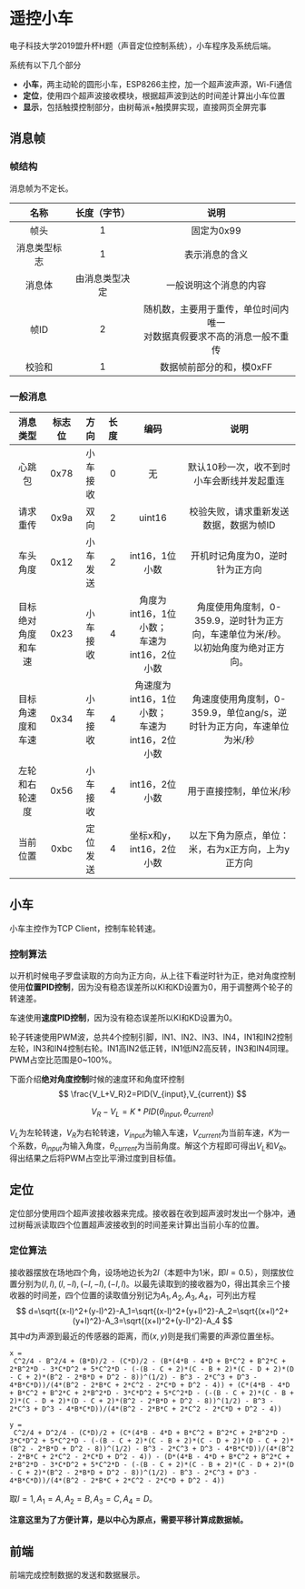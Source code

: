 # 遥控小车

电子科技大学2019盟升杯H题（声音定位控制系统），小车程序及系统后端。

系统有以下几个部分

- **小车**，两主动轮的圆形小车，ESP8266主控，加一个超声波声源，Wi-Fi通信
- **定位**，使用四个超声波接收模块，根据超声波到达的时间差计算出小车位置
- **显示**，包括触摸控制部分，由树莓派+触摸屏实现，直接网页全屏完事

## 消息帧

### 帧结构

消息帧为不定长。

|     名称     |  长度（字节）  |                             说明                             |
| :----------: | :------------: | :----------------------------------------------------------: |
|     帧头     |       1        |                          固定为0x99                          |
| 消息类型标志 |       1        |                        表示消息的含义                        |
|    消息体    | 由消息类型决定 |                    一般说明这个消息的内容                    |
|     帧ID     |       2        | 随机数，主要用于重传，单位时间内唯一<br />对数据真假要求不高的消息一般不重传 |
|    校验和    |       1        |                   数据帧前部分的和，模0xFF                   |

### 一般消息

|      消息类型      | 标志位 |   方向   | 长度 |                        编码                        |                             说明                             |
| :----------------: | :----: | :------: | :--: | :------------------------------------------------: | :----------------------------------------------------------: |
|       心跳包       |  0x78  | 小车接收 |  0   |                         无                         |          默认10秒一次，收不到时小车会断线并发起重连          |
|      请求重传      |  0x9a  |   双向   |  2   |                       uint16                       |            校验失败，请求重新发送数据，数据为帧ID            |
|      车头角度      |  0x12  | 小车发送 |  2   |                   int16，1位小数                   |               开机时记角度为0，逆时针为正方向                |
| 目标绝对角度和车速 |  0x23  | 小车接收 |  4   |  角度为int16，1位小数；<br />车速为int16，2位小数  | 角度使用角度制，0-359.9，逆时针为正方向，车速单位为米/秒。<br />以初始角度为绝对正方向。 |
|  目标角速度和车速  |  0x34  | 小车接收 |  4   | 角速度为int16，1位小数；<br />车速为int16，2位小数 | 角速度使用角度制，0-359.9，单位ang/s，逆时针为正方向，车速单位为米/秒 |
|   左轮和右轮速度   |  0x56  | 小车接收 |  4   |                   int16，2位小数                   |                   用于直接控制，单位米/秒                    |
|      当前位置      |  0xbc  | 定位发送 |  4   |              坐标x和y，int16，2位小数              |      以左下角为原点，单位：米，右为x正方向，上为y正方向      |

## 小车

小车主控作为TCP Client，控制车轮转速。

### 控制算法

以开机时候电子罗盘读取的方向为正方向，从上往下看逆时针为正，绝对角度控制使用**位置PID控制**，因为没有稳态误差所以KI和KD设置为0，用于调整两个轮子的转速差。

车速使用**速度PID控制**，因为没有稳态误差所以KI和KD设置为0。

轮子转速使用PWM波，总共4个控制引脚，IN1、IN2、IN3、IN4，IN1和IN2控制左轮，IN3和IN4控制右轮。IN1高IN2低正转，IN1低IN2高反转，IN3和IN4同理。PWM占空比范围是0~100%。

下面介绍**绝对角度控制**时候的速度环和角度环控制
$$
\frac{V_L+V_R}2=PID(V_{input},V_{current})
$$

$$
V_R-V_L=K*PID(\theta_{input},\theta_{current})
$$

$V_L$为左轮转速，$V_R$为右轮转速，$V_{input}$为输入车速，$V_{current}$为当前车速，$K$为一个系数，$\theta_{input}$为输入角度，$\theta_{current}$为当前角度。解这个方程即可得出$V_L$和$V_R$。得出结果之后将PWM占空比平滑过度到目标值。

## 定位

定位部分使用四个超声波接收器来完成。接收器在收到超声波时发出一个脉冲，通过树莓派读取四个位置超声波接收到的时间差来计算出当前小车的位置。

### 定位算法

接收器摆放在场地四个角，设场地边长为$2l$（本题中为1米，即$l=0.5$），则摆放位置分别为$(l,l),(l,-l),(-l,-l),(-l,l)$。以最先读取到的接收器为0，得出其余三个接收器的时间差，四个位置的读取值分别记为$A_1,A_2,A_3,A_4$，可列出方程
$$
d=\sqrt{(x-l)^2+(y-l)^2}-A_1=\sqrt{(x-l)^2+(y+l)^2}-A_2=\sqrt{(x+l)^2+(y+l)^2}-A_3=\sqrt{(x+l)^2+(y-l)^2}-A_4
$$
其中$d$为声源到最近的传感器的距离，而$(x,y)$则是我们需要的声源位置坐标。

```
x =
 C^2/4 - B^2/4 + (B*D)/2 - (C*D)/2 - (B*(4*B - 4*D + B*C^2 + B^2*C + 2*B^2*D - 3*C*D^2 + 5*C^2*D - (-(B - C + 2)*(C - B + 2)*(C - D + 2)*(D - C + 2)*(B^2 - 2*B*D + D^2 - 8))^(1/2) - B^3 - 2*C^3 + D^3 - 4*B*C*D))/(4*(B^2 - 2*B*C + 2*C^2 - 2*C*D + D^2 - 4)) + (C*(4*B - 4*D + B*C^2 + B^2*C + 2*B^2*D - 3*C*D^2 + 5*C^2*D - (-(B - C + 2)*(C - B + 2)*(C - D + 2)*(D - C + 2)*(B^2 - 2*B*D + D^2 - 8))^(1/2) - B^3 - 2*C^3 + D^3 - 4*B*C*D))/(4*(B^2 - 2*B*C + 2*C^2 - 2*C*D + D^2 - 4))

y =
 C^2/4 + D^2/4 - (C*D)/2 + (C*(4*B - 4*D + B*C^2 + B^2*C + 2*B^2*D - 3*C*D^2 + 5*C^2*D - (-(B - C + 2)*(C - B + 2)*(C - D + 2)*(D - C + 2)*(B^2 - 2*B*D + D^2 - 8))^(1/2) - B^3 - 2*C^3 + D^3 - 4*B*C*D))/(4*(B^2 - 2*B*C + 2*C^2 - 2*C*D + D^2 - 4)) - (D*(4*B - 4*D + B*C^2 + B^2*C + 2*B^2*D - 3*C*D^2 + 5*C^2*D - (-(B - C + 2)*(C - B + 2)*(C - D + 2)*(D - C + 2)*(B^2 - 2*B*D + D^2 - 8))^(1/2) - B^3 - 2*C^3 + D^3 - 4*B*C*D))/(4*(B^2 - 2*B*C + 2*C^2 - 2*C*D + D^2 - 4))
```

取$l=1,A_1=A,A_2=B,A_3=C,A_4=D$。

**注意这里为了方便计算，是以中心为原点，需要平移计算成数据帧。**

## 前端

前端完成控制数据的发送和数据展示。